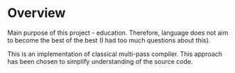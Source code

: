 # Overview

Main purpose of this project - education. Therefore, language does not aim to become the best of the best (I had too much questions about this).

This is an implementation of classical multi-pass compiler. This approach has been chosen to simplify understanding of the source code.
